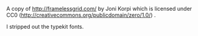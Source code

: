A copy of http://framelessgrid.com/ by Joni Korpi which is licensed under CC0 (http://creativecommons.org/publicdomain/zero/1.0/)  .

I stripped out the typekit fonts.  